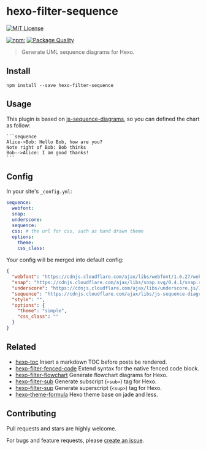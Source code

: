 # hexo-filter-sequence

[![MIT License](https://img.shields.io/badge/license-MIT_License-green.svg?style=flat-square)](https://github.com/bubkoo/hexo-filter-sequence/blob/master/LICENSE)

[![npm:](https://img.shields.io/npm/v/hexo-filter-sequence.svg?style=flat-square)](https://www.npmjs.com/packages/hexo-filter-sequence)
[![Package Quality](http://npm.packagequality.com/shield/hexo-filter-sequence.svg)](http://packagequality.com/#?package=hexo-filter-sequence)

> Generate UML sequence diagrams for Hexo.

## Install

```
npm install --save hexo-filter-sequence
```

## Usage

This plugin is based on [js-sequence-diagrams](https://github.com/bramp/js-sequence-diagrams), so you can defined the chart as follow:  

    ```sequence
    Alice->Bob: Hello Bob, how are you?
    Note right of Bob: Bob thinks
    Bob-->Alice: I am good thanks!
    ```

## Config
   
In your site's `_config.yml`:

```yaml
sequence:
  webfont:
  snap:        
  underscore:
  sequence:
  css: # the url for css, such as hand drawn theme 
  options: 
    theme: 
    css_class: 
```
   
Your config will be merged into default config:

```json
{
  "webfont": "https://cdnjs.cloudflare.com/ajax/libs/webfont/1.6.27/webfontloader.js",
  "snap": "https://cdnjs.cloudflare.com/ajax/libs/snap.svg/0.4.1/snap.svg-min.js",
  "underscore": "https://cdnjs.cloudflare.com/ajax/libs/underscore.js/1.8.3/underscore-min.js",
  "sequence": "https://cdnjs.cloudflare.com/ajax/libs/js-sequence-diagrams/1.0.6/sequence-diagram-min.js",
  "style": "",
  "options": {
    "theme": "simple",
    "css_class": ""
  }
}
```   

## Related

- [hexo-toc](https://github.com/bubkoo/hexo-toc) Insert a markdown TOC before posts be rendered.
- [hexo-filter-fenced-code](https://github.com/bubkoo/hexo-filter-fenced-code) Extend syntax for the native fenced code block.
- [hexo-filter-flowchart](https://github.com/bubkoo/hexo-filter-flowchart) Generate flowchart diagrams for Hexo.
- [hexo-filter-sub](https://github.com/bubkoo/hexo-filter-sub) Generate subscript (`<sub>`) tag for Hexo.
- [hexo-filter-sup](https://github.com/bubkoo/hexo-filter-sup) Generate superscript (`<sup>`) tag for Hexo.
- [hexo-theme-formula](https://github.com/bubkoo/hexo-theme-formula) Hexo theme base on jade and less. 

## Contributing

Pull requests and stars are highly welcome.

For bugs and feature requests, please [create an issue](https://github.com/bubkoo/hexo-filter-sequence/issues/new).

